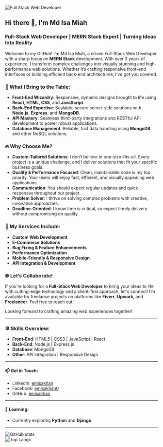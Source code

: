 ![Full Stack Web Developer](https://drive.google.com/uc?export=view&id=1xs2gNVA1x_eJ2TvE2x8fAjTfqkoRRc4c)

## Hi there 👋, I'm Md Isa Miah
### **Full-Stack Web Developer | MERN Stack Expert | Turning Ideas Into Reality**

Welcome to my GitHub! I’m Md Isa Miah, a driven Full-Stack Web Developer with a sharp focus on **MERN Stack** development. With over 3 years of experience, I transform complex challenges into visually stunning and high-performance web solutions. Whether it’s crafting responsive front-end interfaces or building efficient back-end architectures, I’ve got you covered.

### 🚀 **What I Bring to the Table:**
- **Front-End Wizardry**: Responsive, dynamic designs brought to life using **React, HTML, CSS**, and **JavaScript**.
- **Back-End Expertise**: Scalable, secure server-side solutions with **Node.js**, **Express**, and **MongoDB**.
- **API Mastery**: Seamless third-party integrations and RESTful API development to power robust applications.
- **Database Management**: Reliable, fast data handling using **MongoDB** and other NoSQL solutions.

### 🔥 **Why Choose Me?**
- **Custom-Tailored Solutions**: I don’t believe in one-size-fits-all. Every project is a unique challenge, and I deliver solutions that fit your specific business goals.
- **Quality & Performance Focused**: Clean, maintainable code is my top priority. Your users will enjoy fast, efficient, and visually appealing web applications.
- **Communication**: You should expect regular updates and quick responses throughout our project.
- **Problem Solver**: I thrive on solving complex problems with creative, innovative approaches.
- **Deadline-Oriented**: I know time is critical, so expect timely delivery without compromising on quality.

### 💼 **My Services Include:**
- **Custom Web Development**
- **E-Commerce Solutions**
- **Bug Fixing & Feature Enhancements**
- **Performance Optimization**
- **Mobile-Friendly & Responsive Design**
- **API Integration & Development**

### 🌐 **Let’s Collaborate!**
If you're looking for a **Full-Stack Web Developer** to bring your ideas to life with cutting-edge technology and a client-first approach, let's connect! I’m available for freelance projects on platforms like **Fiverr**, **Upwork**, and **Freelancer**. Feel free to reach out!

Looking forward to crafting amazing web experiences together!

---

### ⚙️ **Skills Overview**:
- **Front-End**: HTML5 | CSS3 | JavaScript | React
- **Back-End**: Node.js | Express.js
- **Database**: MongoDB
- **Other**: API Integration | Responsive Design

---

#### 📫 **Get in Touch**:
- LinkedIn: [emisakhan](https://www.linkedin.com/in/emisakhan/)
- Facebook: [emisakhan0](https://www.facebook.com/emisakhan0)
- GitHub: [emisakhan](https://github.com/emisakhan)

---

#### 🌱 **Learning**:
- Currently exploring **Python** and **Django**.

---

![GitHub stats](https://github-readme-stats.vercel.app/api?username=emisakhan&show_icons=true)  
![Top Langs](https://github-readme-stats.vercel.app/api/top-langs/?username=emisakhan)
